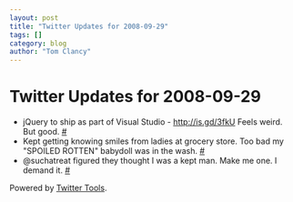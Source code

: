 ```yaml
---
layout: post
title: "Twitter Updates for 2008-09-29"
tags: []
category: blog
author: "Tom Clancy"
---
```


# Twitter Updates for 2008-09-29

<ul>
	<li>jQuery to ship as part of Visual Studio - <a href="http://is.gd/3fkU" rel="nofollow">http://is.gd/3fkU</a> Feels weird. But good. <a href="http://twitter.com/tclancy/statuses/939125474">#</a></li>
	<li>Kept getting knowing smiles from ladies at grocery store. Too bad my "SPOILED ROTTEN" babydoll was in the wash. <a href="http://twitter.com/tclancy/statuses/939518569">#</a></li>
	<li>@suchatreat figured they thought I was a kept man. Make me one. I demand it. <a href="http://twitter.com/tclancy/statuses/939570482">#</a></li>
</ul>
<p>Powered by <a href="http://alexking.org/projects/wordpress">Twitter Tools</a>.</p>

